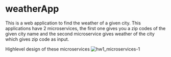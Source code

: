 # weatherApp
This is a web application to find the weather of a given city. This applications have 2 microservices, the first one gives you a zip codes of the given city name and the second microservice gives weather of the city which gives zip code as input. 

Highlevel design of these microservices
![hw1_microservices-1](https://user-images.githubusercontent.com/102093437/216417100-fb57fb36-bf54-4120-a0cc-ed1d4c449e5e.png)

